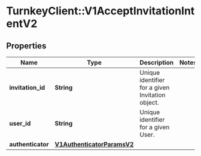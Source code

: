 # TurnkeyClient::V1AcceptInvitationIntentV2

## Properties
Name | Type | Description | Notes
------------ | ------------- | ------------- | -------------
**invitation_id** | **String** | Unique identifier for a given Invitation object. | 
**user_id** | **String** | Unique identifier for a given User. | 
**authenticator** | [**V1AuthenticatorParamsV2**](V1AuthenticatorParamsV2.md) |  | 

